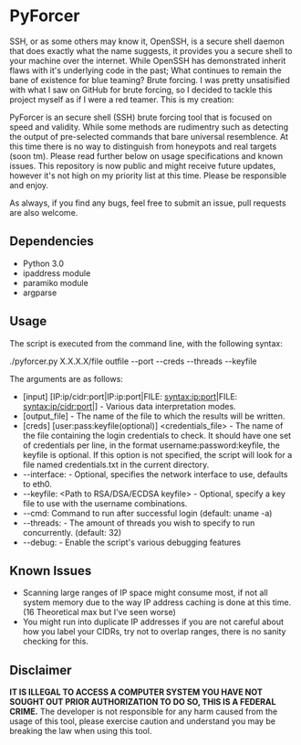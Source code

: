# PyForcer

SSH, or as some others may know it, OpenSSH, is a secure shell daemon that does exactly what the name suggests, it provides you a secure shell to your machine over the internet. While OpenSSH has demonstrated inherit flaws with it's underlying code in the past; What continues to remain the bane of existence for blue teaming? Brute forcing. I was pretty unsatisified with what I saw on GitHub for brute forcing, so I decided to tackle this project myself as if I were a red teamer. This is my creation:

PyForcer is an secure shell (SSH) brute forcing tool that is focused on speed and validity. While some methods are rudimentry such as detecting the output of pre-selected commands that bare universal resemblence. At this time there is no way to distinguish from honeypots and real targets (soon tm). Please read further below on usage specifications and known issues. This repository is now public and might receive future updates, however it's not high on my priority list at this time. Please be responsible and enjoy.

As always, if you find any bugs, feel free to submit an issue, pull requests are also welcome. 

## Dependencies

- Python 3.0
- ipaddress module
- paramiko module
- argparse

## Usage

The script is executed from the command line, with the following syntax:

./pyforcer.py X.X.X.X/file outfile --port --creds --threads --keyfile


The arguments are as follows:

- [input] [IP:ip/cidr:port|IP:ip:port|FILE:<filename> <syntax:ip:port>|FILE:<filename> <syntax:ip/cidr:port>|] - Various data interpretation modes.
- [output_file] - The name of the file to which the results will be written.
- [creds] [user:pass:keyfile(optional)] <credentials_file> - The name of the file containing the login credentials to check. It should have one set of credentials per line, in the format username:password:keyfile, the keyfile is optional. If this option is not specified, the script will look for a file named credentials.txt in the current directory.
- --interface: <interface-name> - Optional, specifies the network interface to use, defaults to eth0.
- --keyfile: <Path to RSA/DSA/ECDSA keyfile> - Optional, specify a key file to use with the username combinations.
- --cmd: Command to run after successful login (default: uname -a) 
- --threads: - The amount of threads you wish to specify to run concurrently. (default: 32)
- --debug: - Enable the script's various debugging features

## Known Issues
- Scanning large ranges of IP space might consume most, if not all system memory due to the way IP address caching is done at this time. (16 Theoretical max but I've seen worse)
- You might run into duplicate IP addresses if you are not careful about how you label your CIDRs, try not to overlap ranges, there is no sanity checking for this.

## Disclaimer

**IT IS ILLEGAL TO ACCESS A COMPUTER SYSTEM YOU HAVE NOT SOUGHT OUT PRIOR AUTHORIZATION TO DO SO, THIS IS A FEDERAL CRIME.**
The developer is not responsible for any harm caused from the usage of this tool, please exercise caution and understand you may be breaking the law when using this tool.
